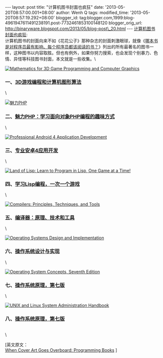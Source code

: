 --- layout: post title: "计算机图书封面也疯狂" date:
'2013-05-20T08:57:00.001+08:00' author: Wenh Q tags: modified\_time:
'2013-05-20T08:57:19.292+08:00' blogger\_id:
tag:blogger.com,1999:blog-4961947611491238191.post-7732461853100148120
blogger\_orig\_url:
http://binaryware.blogspot.com/2013/05/blog-post\_20.html ---
[计算机图书封面也疯狂](http://www.oschina.net/news/40646/when-cover-art-goes-overboard-programming-books):
\
计算机图书的封面向来不如《花花公子》那种杂志的封面刺激眼球，就像《[哪本书是对程序员最有影响、每个程序员都该阅读的书？](http://www.aqee.net/what-is-the-single-most-influential-book-every-programmer-should-read/)》列出的所有最著名的图书一样，这种图书以内容取胜。但也有例外，如果你努力搜索，也会发现个别暴力、色情、异怪等科技图书封面，本文就是一些收集。\

[![Mathematics for 3D Game Programming and Computer Graphics
](http://static.oschina.net/uploads/img/201305/20080836_7acz.jpg)](http://www.amazon.cn/dp/1435458869/?tag=aqee-23)

### 一、[3D游戏编程和计算机图形算法](http://www.amazon.cn/dp/1435458869/?tag=aqee-23)

\

[![魅力PHP](http://static.oschina.net/uploads/img/201305/20080836_IRtF.jpg)](http://www.amazon.com/SexyPHP-Learn-Object-Oriented-ebook/sim/B00B5WS1Y4/2)

### 二、[魅力PHP：学习面向对象PHP编程的趣味方式](http://www.amazon.com/SexyPHP-Learn-Object-Oriented-ebook/sim/B00B5WS1Y4/2)

\

[![Professional Android 4 Application
Development](http://static.oschina.net/uploads/img/201305/20080836_ReU5.jpg)](http://www.amazon.cn/dp/1118102274/?tag=aqee-23)

### 三、[专业安卓4应用开发](http://www.amazon.cn/dp/1118102274/?tag=aqee-23)

\

[![Land of Lisp: Learn to Program in Lisp, One Game at a Time!
](http://static.oschina.net/uploads/img/201305/20080837_QHaD.jpg)](http://www.amazon.cn/dp/1593272812/?tag=aqee-23)

### 四、[学习Lisp编程，一次一个游戏](http://www.amazon.cn/dp/1593272812/?tag=aqee-23)

\

[![Compilers: Principles, Techniques, and
Tools](http://static.oschina.net/uploads/img/201305/20080837_ujvi.jpg)](http://www.amazon.com/dp/0201100886/)

### 五、[编译器：原理、技术和工具](http://www.amazon.com/dp/0201100886/)

\

[![Operating Systems Design and
Implementation](http://static.oschina.net/uploads/img/201305/20080837_EPGU.jpg)](http://www.amazon.cn/dp/0131429388/?tag=aqee-23)

### 六、[操作系统设计与实现](http://www.amazon.cn/dp/0131429388/?tag=aqee-23)

\

[![Operating System Concepts, Seventh
Edition](http://static.oschina.net/uploads/img/201305/20080837_KcsY.jpg)](http://www.amazon.com/dp/0471694665/)

### 七、[操作系统原理，第七版](http://www.amazon.com/dp/0471694665/)

\

[![UNIX and Linux System Administration Handbook
](http://static.oschina.net/uploads/img/201305/20080838_3Vv9.jpg)](http://www.amazon.cn/dp/0131480057/?tag=aqee-23)

### 八、[操作系统原理，第七版](http://www.amazon.cn/dp/0131480057/?tag=aqee-23)

\
\

[英文原文：\
[When Cover Art Goes Overboard: Programming
Books](http://geeksta.net/cover-art-overboard/programming-books/) ]
